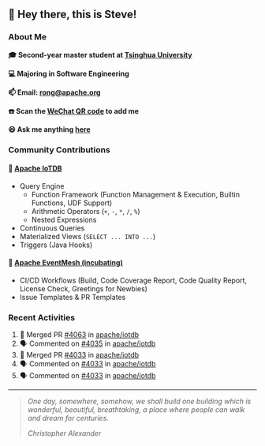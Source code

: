 ## 👋 Hey there, this is Steve!

### About Me

**🎓 Second-year master student at [Tsinghua University](https://www.tsinghua.edu.cn/)**

**💻 Majoring in Software Engineering**

**📫 Email: rong@apache.org**

**☎️ Scan the [WeChat QR code](https://github.com/SteveYurongSu/SteveYurongSu/issues/1) to add me**

**😆 Ask me anything <a href="https://github.com/SteveYurongSu/SteveYurongSu/issues">here</a>**

### Community Contributions

#### 🚀 [Apache IoTDB](https://github.com/apache/iotdb/pulls?q=is%3Apr+author%3ASteveYurongSu)

- Query Engine
  - Function Framework (Function Management & Execution, Builtin Functions, UDF Support)
  - Arithmetic Operators (`+`, `-`, `*`, `/`, `%`)
  - Nested Expressions
- Continuous Queries
- Materialized Views (`SELECT ... INTO ...`)
- Triggers (Java Hooks)

#### 🚀 [Apache EventMesh (incubating)](https://github.com/apache/incubator-eventmesh/pulls?q=is%3Apr+author%3ASteveYurongSu)

- CI/CD Workflows (Build, Code Coverage Report, Code Quality Report, License Check, Greetings for Newbies)
- Issue Templates & PR Templates 

### Recent Activities
<!--START_SECTION:activity-->

1. 🎉 Merged PR [#4063](https://github.com/apache/iotdb/pull/4063) in [apache/iotdb](https://github.com/apache/iotdb)
2. 🗣 Commented on [#4035](https://github.com/apache/iotdb/issues/4035) in [apache/iotdb](https://github.com/apache/iotdb)
3. 🎉 Merged PR [#4033](https://github.com/apache/iotdb/pull/4033) in [apache/iotdb](https://github.com/apache/iotdb)
4. 🗣 Commented on [#4033](https://github.com/apache/iotdb/issues/4033) in [apache/iotdb](https://github.com/apache/iotdb)
5. 🗣 Commented on [#4033](https://github.com/apache/iotdb/issues/4033) in [apache/iotdb](https://github.com/apache/iotdb)
<!--END_SECTION:activity-->

---

> *One day, somewhere, somehow, we shall build one building which is wonderful, beautiful, breathtaking, a place where people can walk and dream for centuries.*
>
> *Christopher Alexander*
